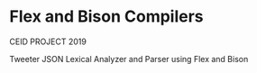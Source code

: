 # Flex and Bison Compilers
CEID PROJECT 2019 

Tweeter JSON Lexical Analyzer and Parser using Flex and Bison
